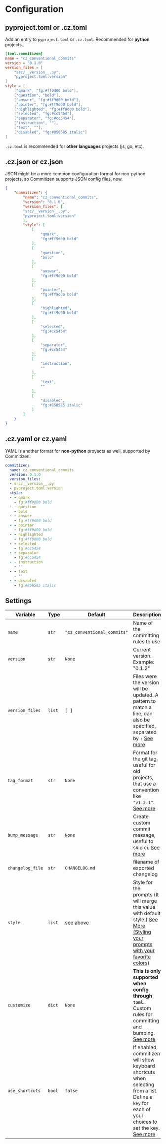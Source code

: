 # Configuration

## pyproject.toml or .cz.toml

Add an entry to `pyproject.toml` or `.cz.toml`. Recommended for **python** projects.

```toml
[tool.commitizen]
name = "cz_conventional_commits"
version = "0.1.0"
version_files = [
    "src/__version__.py",
    "pyproject.toml:version"
]
style = [
    ["qmark", "fg:#ff9d00 bold"],
    ["question", "bold"],
    ["answer", "fg:#ff9d00 bold"],
    ["pointer", "fg:#ff9d00 bold"],
    ["highlighted", "fg:#ff9d00 bold"],
    ["selected", "fg:#cc5454"],
    ["separator", "fg:#cc5454"],
    ["instruction", ""],
    ["text", ""],
    ["disabled", "fg:#858585 italic"]
]
```

`.cz.toml` is recommended for **other languages** projects (js, go, etc).

## .cz.json or cz.json

JSON might be a more common configuration format for non-python projects, so Commitizen supports JSON config files, now.

```json
{
    "commitizen": {
        "name": "cz_conventional_commits",
        "version": "0.1.0",
        "version_files": [
	    "src/__version__.py",
	    "pyproject.toml:version"
        ],
        "style": [
            [
                "qmark",
                "fg:#ff9d00 bold"
            ],
            [
                "question",
                "bold"
            ],
            [
                "answer",
                "fg:#ff9d00 bold"
            ],
            [
                "pointer",
                "fg:#ff9d00 bold"
            ],
            [
                "highlighted",
                "fg:#ff9d00 bold"
            ],
            [
                "selected",
                "fg:#cc5454"
            ],
            [
                "separator",
                "fg:#cc5454"
            ],
            [
                "instruction",
                ""
            ],
            [
                "text",
                ""
            ],
            [
                "disabled",
                "fg:#858585 italic"
            ]
        ]
    }
}
```

## .cz.yaml or cz.yaml
YAML is another format for **non-python** proyects as well, supported by Commitizen:

```yaml
commitizen:
  name: cz_conventional_commits
  version: 0.1.0
  version_files:
  - src/__version__.py
  - pyproject.toml:version
  style:
  - - qmark
    - fg:#ff9d00 bold
  - - question
    - bold
  - - answer
    - fg:#ff9d00 bold
  - - pointer
    - fg:#ff9d00 bold
  - - highlighted
    - fg:#ff9d00 bold
  - - selected
    - fg:#cc5454
  - - separator
    - fg:#cc5454
  - - instruction
    - ''
  - - text
    - ''
  - - disabled
    - fg:#858585 italic
```

## Settings

| Variable         | Type   | Default                     | Description                                                                                                                                                   |
| ---------------- | ------ | --------------------------- | ------------------------------------------------------------------------------------------------------------------------------------------------------------- |
| `name`           | `str`  | `"cz_conventional_commits"` | Name of the committing rules to use                                                                                                                           |
| `version`        | `str`  | `None`                      | Current version. Example: "0.1.2"                                                                                                                             |
| `version_files`  | `list` | `[ ]`                       | Files were the version will be updated. A pattern to match a line, can also be specified, separated by `:` [See more](version_files)                          |
| `tag_format`     | `str`  | `None`                      | Format for the git tag, useful for old projects, that use a convention like `"v1.2.1"`. [See more](tag_format)                                                |
| `bump_message`   | `str`  | `None`                      | Create custom commit message, useful to skip ci. [See more](bump_message)                                                                                     |
| `changelog_file` | `str`  | `CHANGELOG.md`              | filename of exported changelog                                                                                                                                |
| `style`          | `list` | see above                   | Style for the prompts (It will merge this value with default style.) [See More (Styling your prompts with your favorite colors)](additional-features)         |
| `customize`      | `dict` | `None`                      | **This is only supported when config through `toml`.** Custom rules for committing and bumping. [See more](customization)                                     |
| `use_shortcuts`  | `bool` | `false`                     | If enabled, commitizen will show keyboard shortcuts when selecting from a list. Define a `key` for each of your choices to set the key. [See more](shortcuts) |

[version_files]: https://commitizen-tools.github.io/commitizen/bump/#version_files
[tag_format]: https://commitizen-tools.github.io/commitizen/bump/#tag_format
[bump_message]: https://commitizen-tools.github.io/commitizen/bump/#bump_message
[additional-features]: https://github.com/tmbo/questionary#additional-features
[customization]: https://commitizen-tools.github.io/commitizen/customization/
[shortcuts]: https://commitizen-tools.github.io/commitizen/customization/#shortcut-keys
